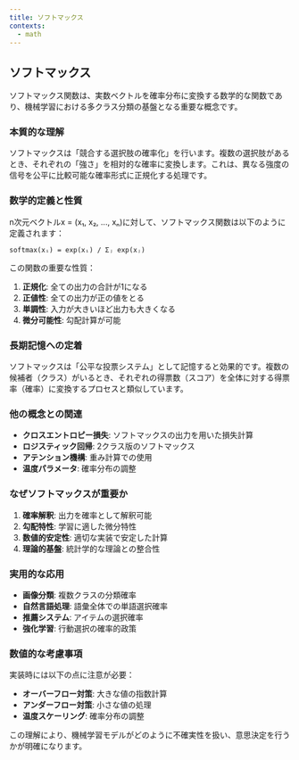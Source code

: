 ```yaml
---
title: ソフトマックス
contexts:
  - math
---
```


<Context name="math">

## ソフトマックス

ソフトマックス関数は、実数ベクトルを確率分布に変換する数学的な関数であり、機械学習における多クラス分類の基盤となる重要な概念です。

### 本質的な理解

ソフトマックスは「競合する選択肢の確率化」を行います。複数の選択肢があるとき、それぞれの「強さ」を相対的な確率に変換します。これは、異なる強度の信号を公平に比較可能な確率形式に正規化する処理です。

### 数学的定義と性質

n次元ベクトルx = (x₁, x₂, ..., xₙ)に対して、ソフトマックス関数は以下のように定義されます：

```
softmax(xᵢ) = exp(xᵢ) / Σⱼ exp(xⱼ)
```

この関数の重要な性質：
1. **正規化**: 全ての出力の合計が1になる
2. **正値性**: 全ての出力が正の値をとる
3. **単調性**: 入力が大きいほど出力も大きくなる
4. **微分可能性**: 勾配計算が可能

### 長期記憶への定着

ソフトマックスは「公平な投票システム」として記憶すると効果的です。複数の候補者（クラス）がいるとき、それぞれの得票数（スコア）を全体に対する得票率（確率）に変換するプロセスと類似しています。

### 他の概念との関連

- **クロスエントロピー損失**: ソフトマックスの出力を用いた損失計算
- **ロジスティック回帰**: 2クラス版のソフトマックス
- **アテンション機構**: 重み計算での使用
- **温度パラメータ**: 確率分布の調整

### なぜソフトマックスが重要か

1. **確率解釈**: 出力を確率として解釈可能
2. **勾配特性**: 学習に適した微分特性
3. **数値的安定性**: 適切な実装で安定した計算
4. **理論的基盤**: 統計学的な理論との整合性

### 実用的な応用

- **画像分類**: 複数クラスの分類確率
- **自然言語処理**: 語彙全体での単語選択確率
- **推薦システム**: アイテムの選択確率
- **強化学習**: 行動選択の確率的政策

### 数値的な考慮事項

実装時には以下の点に注意が必要：
- **オーバーフロー対策**: 大きな値の指数計算
- **アンダーフロー対策**: 小さな値の処理
- **温度スケーリング**: 確率分布の調整

この理解により、機械学習モデルがどのように不確実性を扱い、意思決定を行うかが明確になります。

</Context>


